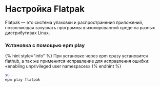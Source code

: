 # Настройка Flatpak

Flatpak — это система упаковки и распространения приложений, позволяющая запускать программы в изолированной среде на разных дистрибутивах Linux.

### Установка с помощью epm play

{% hint style="info" %}
При установке через epm сразу установится flathub, а так же применится исправление для исправления ошибки: «enabling unprivileged user namespaces»
{% endhint %}

```bash
su -
epm play flatpak
```
